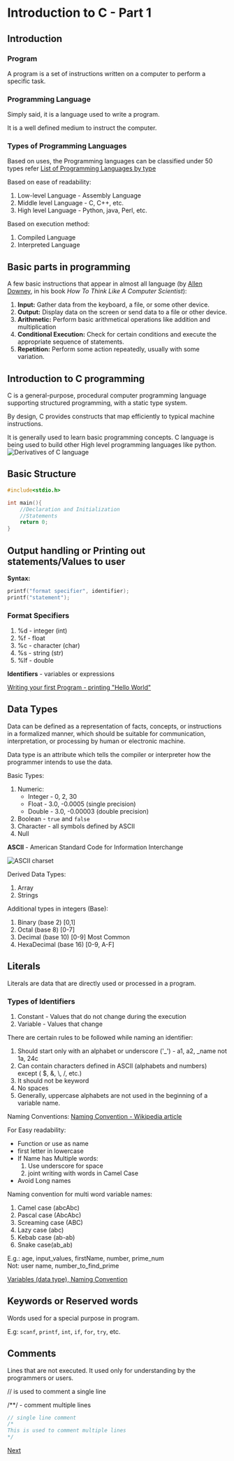 # Introduction to C - Part 1

## Introduction

### Program

A program is a set of instructions written on a computer to perform a specific task.  

### Programming Language

Simply said, it is a language used to write a program.  

It is a well defined medium to instruct the computer.  

### Types of Programming Languages

Based on uses, the Programming languages can be classified under 50 types refer [List of Programming Languages by type](https://en.wikipedia.org/wiki/List_of_programming_languages_by_type)  

Based on ease of readability:

1. Low-level Language - Assembly Language
2. Middle level Language - C, C++, etc.
3. High level Language - Python, java, Perl, etc.

Based on execution method:  

1. Compiled Language
2. Interpreted Language

## Basic parts in programming

A few basic instructions that appear in almost all language (by [Allen Downey](https://en.wikipedia.org/wiki/Allen_Downey), in his book *How To Think Like A Computer Scientist*):

1. **Input:** Gather data from the keyboard, a file, or some other device.
2. **Output:** Display data on the screen or send data to a file or other device.
3. **Arithmetic:** Perform basic arithmetical operations like addition and multiplication
4. **Conditional Execution:** Check for certain conditions and execute the appropriate sequence of statements.
5. **Repetition:** Perform some action repeatedly, usually with some variation.

## Introduction to C programming

C is a general-purpose, procedural computer programming language supporting structured programming, with a static type system.  

By design, C provides constructs that map efficiently to typical machine instructions.  

It is generally used to learn basic programming concepts. C language is being used to build other High level programming languages like python.  
![Derivatives of C language](Clogo.png)

## Basic Structure

```c
#include<stdio.h>

int main(){
    //Declaration and Initialization
    //Statements
    return 0;
}
```

## Output handling or Printing out statements/Values to user

**Syntax:**

```c
printf("format specifier", identifier);
printf("statement");
```

### Format Specifiers

1. %d - integer (int)
2. %f - float
3. %c - character (char)
4. %s - string (str)
5. %lf - double

**Identifiers** - variables or expressions

[Writing your first Program - printing "Hello World"](Hello_world.c)  

## Data Types

Data can be defined as a representation of facts, concepts, or instructions in a formalized manner, which should be suitable for communication, interpretation, or processing by human or electronic machine.  

Data type is an attribute which tells the compiler or interpreter how the programmer intends to use the data.  

Basic Types:

1. Numeric:  
    - Integer - 0, 2, 30
    - Float - 3.0, -0.0005 (single precision)
    - Double - 3.0, -0.00003 (double precision)
2. Boolean - `true` and `false`
3. Character - all symbols defined by ASCII
4. Null

**ASCII** - American Standard Code for Information Interchange

![ASCII charset](ASCII_chart.png)

Derived Data Types:

1. Array
2. Strings

Additional types in integers (Base):

1. Binary (base 2) [0,1]
2. Octal (base 8) [0-7]
3. Decimal (base 10) [0-9] Most Common
4. HexaDecimal (base 16) [0-9, A-F]

## Literals

Literals are data that are directly used or processed in a program.

### Types of Identifiers

1. Constant - Values that do not change during the execution
2. Variable - Values that change

There are certain rules to be followed while naming an identifier:

1. Should start only with an alphabet or underscore ('\_') - a1, a2, \_name not 1a, 24c
2. Can contain characters defined in ASCII (alphabets and numbers) except ( &#36;, &, \\, /, etc.)
3. It should not be keyword
4. No spaces
5. Generally, uppercase alphabets are not used in the beginning of a variable name.

Naming Conventions: [Naming Convention - Wikipedia article](https://en.wikipedia.org/wiki/Naming_convention_(programming))  

For Easy readability:

- Function or use as name
- first letter in lowercase
- If Name has Multiple words:
    1. Use underscore for space
    2. joint writing with words in Camel Case
- Avoid Long names

Naming convention for multi word variable names:

1. Camel case (abcAbc)
2. Pascal case (AbcAbc)
3. Screaming case (ABC)
4. Lazy case (abc)
5. Kebab case (ab-ab)
6. Snake case(ab_ab)

E.g.: age, input_values, firstName, number, prime_num  
Not: user name, number_to_find_prime

[Variables (data type), Naming Convention](variable_name.c)  

## Keywords or Reserved words

Words used for a special purpose in program.

E.g: `scanf`, `printf`, `int`, `if`, `for`, `try`, etc.

## Comments

Lines that are not executed. It used only for understanding by the programmers or users.

// is used to comment a single line

/**/ - comment multiple lines

```c
// single line comment
/*
This is used to comment multiple lines
*/
```

[Next](Intro_to_C(2).md)
